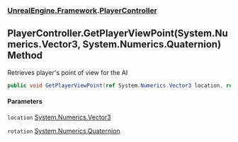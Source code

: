### [UnrealEngine.Framework](./UnrealEngine-Framework.md 'UnrealEngine.Framework').[PlayerController](./PlayerController.md 'UnrealEngine.Framework.PlayerController')
## PlayerController.GetPlayerViewPoint(System.Numerics.Vector3, System.Numerics.Quaternion) Method
Retrieves player's point of view for the AI  
```csharp
public void GetPlayerViewPoint(ref System.Numerics.Vector3 location, ref System.Numerics.Quaternion rotation);
```
#### Parameters
<a name='UnrealEngine-Framework-PlayerController-GetPlayerViewPoint(System-Numerics-Vector3_System-Numerics-Quaternion)-location'></a>
`location` [System.Numerics.Vector3](https://docs.microsoft.com/en-us/dotnet/api/System.Numerics.Vector3 'System.Numerics.Vector3')  
  
<a name='UnrealEngine-Framework-PlayerController-GetPlayerViewPoint(System-Numerics-Vector3_System-Numerics-Quaternion)-rotation'></a>
`rotation` [System.Numerics.Quaternion](https://docs.microsoft.com/en-us/dotnet/api/System.Numerics.Quaternion 'System.Numerics.Quaternion')  
  

